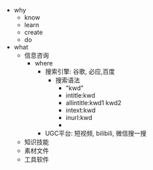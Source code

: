 - why
	- know
	- learn
	- create
	- do
- what
	- 信息咨询
		- where
			- 搜索引擎: 谷歌, 必应,百度
				- 搜索语法
					- "kwd"
					- intitle:kwd
					- allintitle:kwd1 kwd2
					- intext:kwd
					- inurl:kwd
					-
			- UGC平台: 短视频, bilibili, 微信搜一搜
	- 知识技能
	- 素材文件
	- 工具软件